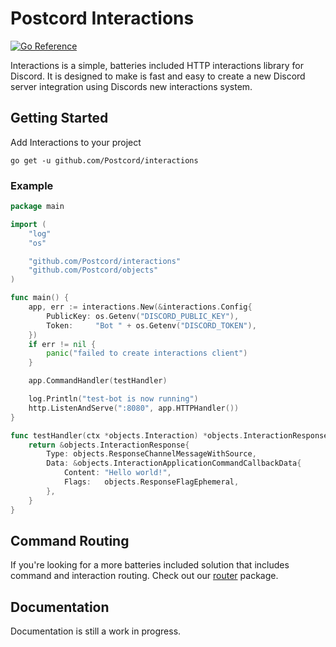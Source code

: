 # Postcord Interactions

[![Go Reference](https://pkg.go.dev/badge/github.com/Postcord/interactions.svg)](https://pkg.go.dev/github.com/Postcord/interactions)

Interactions is a simple, batteries included HTTP interactions library for Discord.  It is designed to make is fast and easy to create a new Discord server integration using Discords new interactions system.

## Getting Started

Add Interactions to your project
```
go get -u github.com/Postcord/interactions
```

### Example

```go
package main

import (
    "log"
    "os"

    "github.com/Postcord/interactions"
    "github.com/Postcord/objects"
)

func main() {
	app, err := interactions.New(&interactions.Config{
		PublicKey: os.Getenv("DISCORD_PUBLIC_KEY"),
		Token:     "Bot " + os.Getenv("DISCORD_TOKEN"),
	})
	if err != nil {
		panic("failed to create interactions client")
	}

	app.CommandHandler(testHandler)

	log.Println("test-bot is now running")
	http.ListenAndServe(":8080", app.HTTPHandler())
}

func testHandler(ctx *objects.Interaction) *objects.InteractionResponse {
	return &objects.InteractionResponse{
		Type: objects.ResponseChannelMessageWithSource,
		Data: &objects.InteractionApplicationCommandCallbackData{
			Content: "Hello world!",
			Flags:   objects.ResponseFlagEphemeral,
		},
	}
}
```

## Command Routing
If you're looking for a more batteries included solution that includes command and interaction routing.  Check out our [router](https://github.com/Postcord/router) package.

## Documentation

Documentation is still a work in progress.
